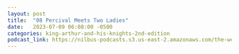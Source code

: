 ```yaml
---
layout: post
title:  "08 Percival Meets Two Ladies"
date:   2023-07-09 06:08:00 -0500
categories: king-arthur-and-his-knights-2nd-edition
podcast_link: https://nilbus-podcasts.s3.us-east-2.amazonaws.com/the-well-trained-mind/King%20Arthur%20and%20His%20Knights,%202nd%20Edition/08%20Percival%20Meets%20Two%20Ladies.mp3
---
```

